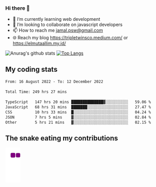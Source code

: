 ### Hi there 👋

<!--
**padepokanpenguin/padepokanpenguin** is a ✨ _special_ ✨ repository because its `README.md` (this file) appears on your GitHub profile.
-->

- 🌱 I’m currently learning  web development
- 👯 I’m looking to collaborate on javascript developers
- 📫 How to reach me jamal.psw@gmail.com
- 🌐 Reach my blog https://tripletwinsco.medium.com/ or https://elmutaallim.my.id/

![Anurag's github stats](https://github-readme-stats.vercel.app/api?username=padepokanpenguin&count_private=true&disable_animations=false&show_icons=true&theme=default)
[![Top Langs](https://github-readme-stats.vercel.app/api/top-langs/?username=padepokanpenguin&theme=default&layout=compact)](https://github.com/padepokanpenguin)

## My coding stats

<!--START_SECTION:waka-->

```text
From: 16 August 2022 - To: 12 December 2022

Total Time: 249 hrs 27 mins

TypeScript   147 hrs 20 mins ██████████████▓░░░░░░░░░░   59.06 %
JavaScript   68 hrs 31 mins  ███████░░░░░░░░░░░░░░░░░░   27.47 %
CSS          10 hrs 33 mins  █░░░░░░░░░░░░░░░░░░░░░░░░   04.24 %
JSON         7 hrs 5 mins    ▓░░░░░░░░░░░░░░░░░░░░░░░░   02.84 %
Other        5 hrs 21 mins   ▓░░░░░░░░░░░░░░░░░░░░░░░░   02.15 %
```

<!--END_SECTION:waka-->


## The snake eating my contributions
![snake gif](https://github.com/padepokanpenguin/padepokanpenguin/blob/output/github-contribution-grid-snake.gif)
